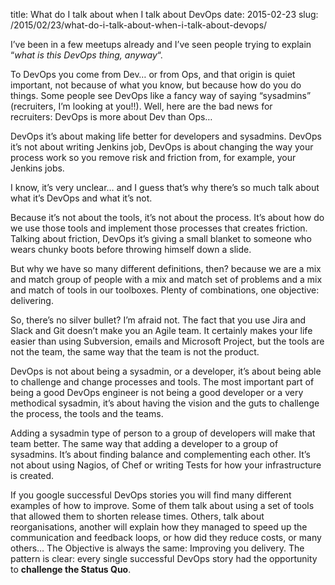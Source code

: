 title: What do I talk about when I talk about DevOps
date: 2015-02-23
slug: /2015/02/23/what-do-i-talk-about-when-i-talk-about-devops/

I&#8217;ve been in a few meetups already and I&#8217;ve seen people trying to explain &#8220;_what is this DevOps thing, anyway_&#8220;.

To DevOps you come from Dev&#8230; or from Ops, and that origin is quiet important, not because of what you know, but because how do you do things. Some people see DevOps like a fancy way of saying &#8220;sysadmins&#8221; (recruiters, I&#8217;m looking at you!!). Well, here are the bad news for recruiters: DevOps is more about Dev than Ops&#8230;

DevOps it&#8217;s about making life better for developers and sysadmins. DevOps it&#8217;s not about writing Jenkins job, DevOps is about changing the way your process work so you remove risk and friction from, for example, your Jenkins jobs.

I know, it&#8217;s very unclear&#8230; and I guess that&#8217;s why there&#8217;s so much talk about what it&#8217;s DevOps and what it&#8217;s not.

Because it&#8217;s not about the tools, it&#8217;s not about the process. It&#8217;s about how do we use those tools and implement those processes that creates friction. Talking about friction, DevOps it&#8217;s giving a small blanket to someone who wears chunky boots before throwing himself down a slide.

But why we have so many different definitions, then? because we are a mix and match group of people with a mix and match set of problems and a mix and match of tools in our toolboxes. Plenty of combinations, one objective: delivering.

So, there&#8217;s no silver bullet? I&#8217;m afraid not. The fact that you use Jira and Slack and Git doesn&#8217;t make you an Agile team. It certainly makes your life easier than using Subversion, emails and Microsoft Project, but the tools are not the team, the same way that the team is not the product.

DevOps is not about being a sysadmin, or a developer, it&#8217;s about being able to challenge and change processes and tools. The most important part of being a good DevOps engineer is not being a good developer or a very methodical sysadmin, it&#8217;s about having the vision and the guts to challenge the process, the tools and the teams.

Adding a sysadmin type of person to a group of developers will make that team better. The same way that adding a developer to a group of sysadmins. It&#8217;s about finding balance and complementing each other. It&#8217;s not about using Nagios, of Chef or writing Tests for how your infrastructure is created.

If you google successful DevOps stories you will find many different examples of how to improve. Some of them talk about using a set of tools that allowed them to shorten release times. Others, talk about reorganisations, another will explain how they managed to speed up the communication and feedback loops, or how did they reduce costs, or many others&#8230; The Objective is always the same: Improving you delivery. The pattern is clear: every single successful DevOps story had the opportunity to **challenge the Status Quo**.
